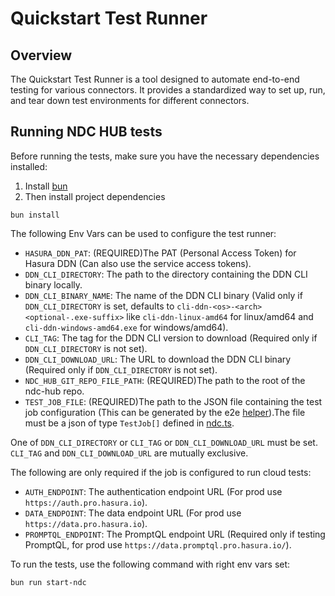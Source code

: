 # Quickstart Test Runner

## Overview

The Quickstart Test Runner is a tool designed to automate end-to-end testing for various connectors. It provides a standardized way to set up, run, and tear down test environments for different connectors.

## Running NDC HUB tests

Before running the tests, make sure you have the necessary dependencies installed:

1. Install [bun](https://bun.sh/docs/installation)
2. Then install project dependencies

```shell
bun install
```

The following Env Vars can be used to configure the test runner:

- `HASURA_DDN_PAT`: (REQUIRED)The PAT (Personal Access Token) for Hasura DDN (Can also use the service access tokens).
- `DDN_CLI_DIRECTORY`: The path to the directory containing the DDN CLI binary locally.
- `DDN_CLI_BINARY_NAME`: The name of the DDN CLI binary (Valid only if `DDN_CLI_DIRECTORY` is set, defaults to `cli-ddn-<os>-<arch><optional-.exe-suffix>` like `cli-ddn-linux-amd64` for linux/amd64 and `cli-ddn-windows-amd64.exe` for windows/amd64).
- `CLI_TAG`: The tag for the DDN CLI version to download (Required only if `DDN_CLI_DIRECTORY` is not set).
- `DDN_CLI_DOWNLOAD_URL`: The URL to download the DDN CLI binary (Required only if `DDN_CLI_DIRECTORY` is not set).
- `NDC_HUB_GIT_REPO_FILE_PATH`: (REQUIRED)The path to the root of the ndc-hub repo.
- `TEST_JOB_FILE`: (REQUIRED)The path to the JSON file containing the test job configuration (This can be generated by the e2e [helper](../README.md)).The file must be a json of type `TestJob[]` defined in [ndc.ts](./ndc.ts).

One of `DDN_CLI_DIRECTORY` or `CLI_TAG` or `DDN_CLI_DOWNLOAD_URL` must be set. `CLI_TAG` and `DDN_CLI_DOWNLOAD_URL` are mutually exclusive.

The following are only required if the job is configured to run cloud tests:

- `AUTH_ENDPOINT`: The authentication endpoint URL (For prod use `https://auth.pro.hasura.io`).
- `DATA_ENDPOINT`: The data endpoint URL (For prod use `https://data.pro.hasura.io`).
- `PROMPTQL_ENDPOINT`: The PromptQL endpoint URL (Required only if testing PromptQL, for prod use `https://data.promptql.pro.hasura.io/`).

To run the tests, use the following command with right env vars set:

```shell
bun run start-ndc
```
